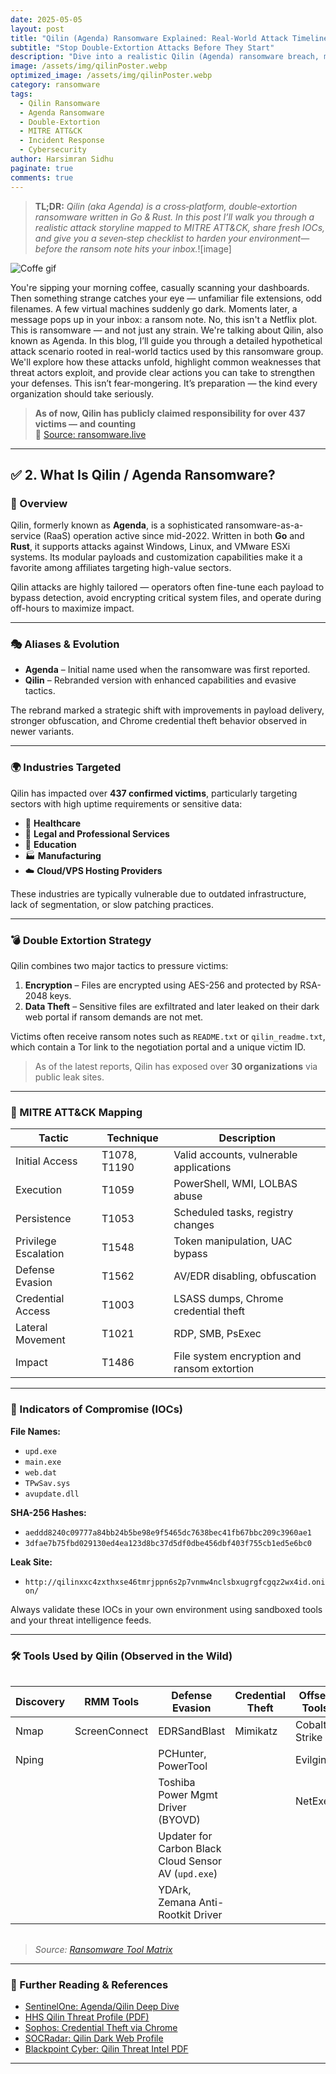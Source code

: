 ```yaml
---
date: 2025-05-05
layout: post
title: "Qilin (Agenda) Ransomware Explained: Real‑World Attack Timeline & 7 Fast Defenses"
subtitle: "Stop Double‑Extortion Attacks Before They Start"
description: "Dive into a realistic Qilin (Agenda) ransomware breach, mapped to MITRE ATT&CK, with fresh IOCs and a seven‑step hardening checklist any team can implement today."
image: /assets/img/qilinPoster.webp        
optimized_image: /assets/img/qilinPoster.webp
category: ransomware
tags:
  - Qilin Ransomware
  - Agenda Ransomware
  - Double‑Extortion
  - MITRE ATT&CK
  - Incident Response
  - Cybersecurity
author: Harsimran Sidhu
paginate: true
comments: true
---
```

> **TL;DR:** *Qilin (aka Agenda) is a cross‑platform, double‑extortion ransomware written in Go & Rust. In this post I’ll walk you through a realistic attack storyline mapped to MITRE ATT&CK, share fresh IOCs, and give you a seven‑step checklist to harden your environment—before the ransom note hits your inbox.*![image]

![Coffe gif](https://media.giphy.com/media/l4q8kQqDLUUEBVDk4/giphy.gif)

You're sipping your morning coffee, casually scanning your dashboards. Then something strange catches your eye — unfamiliar file extensions, odd filenames.
A few virtual machines suddenly go dark. Moments later, a message pops up in your inbox: a ransom note.
No, this isn't a Netflix plot. This is ransomware — and not just any strain. We're talking about Qilin, also known as Agenda.
In this blog, I’ll guide you through a detailed hypothetical attack scenario rooted in real-world tactics used by this ransomware group. We'll explore how these attacks unfold, highlight common weaknesses that threat actors exploit, and provide clear actions you can take to strengthen your defenses.
This isn’t fear-mongering. It’s preparation — the kind every organization should take seriously.

> **As of now, Qilin has publicly claimed responsibility for over 437 victims — and counting**  
> 🔗 [Source: ransomware.live](https://www.ransomware.live/group/qilin)


---

## ✅ 2. What Is Qilin / Agenda Ransomware?

### 🧬 Overview

Qilin, formerly known as **Agenda**, is a sophisticated ransomware-as-a-service (RaaS) operation active since mid-2022. Written in both **Go** and **Rust**, it supports attacks against Windows, Linux, and VMware ESXi systems. Its modular payloads and customization capabilities make it a favorite among affiliates targeting high-value sectors.

Qilin attacks are highly tailored — operators often fine-tune each payload to bypass detection, avoid encrypting critical system files, and operate during off-hours to maximize impact.

---

### 🎭 Aliases & Evolution

- **Agenda** – Initial name used when the ransomware was first reported.
- **Qilin** – Rebranded version with enhanced capabilities and evasive tactics.

The rebrand marked a strategic shift with improvements in payload delivery, stronger obfuscation, and Chrome credential theft behavior observed in newer variants.

---

### 🌍 Industries Targeted

Qilin has impacted over **437 confirmed victims**, particularly targeting sectors with high uptime requirements or sensitive data:

- 🏥 **Healthcare**
- 🧾 **Legal and Professional Services**
- 🏫 **Education**
- 🏭 **Manufacturing**
- ☁️ **Cloud/VPS Hosting Providers**

These industries are typically vulnerable due to outdated infrastructure, lack of segmentation, or slow patching practices.

---

### 💣 Double Extortion Strategy

Qilin combines two major tactics to pressure victims:

1. **Encryption** – Files are encrypted using AES-256 and protected by RSA-2048 keys.
2. **Data Theft** – Sensitive files are exfiltrated and later leaked on their dark web portal if ransom demands are not met.

Victims often receive ransom notes such as `README.txt` or `qilin_readme.txt`, which contain a Tor link to the negotiation portal and a unique victim ID.

> As of the latest reports, Qilin has exposed over **30 organizations** via public leak sites.

---

### 🧠 MITRE ATT&CK Mapping

| Tactic               | Technique       | Description                                      |
|----------------------|----------------|--------------------------------------------------|
| Initial Access        | T1078, T1190   | Valid accounts, vulnerable applications          |
| Execution             | T1059          | PowerShell, WMI, LOLBAS abuse                    |
| Persistence           | T1053          | Scheduled tasks, registry changes                |
| Privilege Escalation  | T1548          | Token manipulation, UAC bypass                   |
| Defense Evasion       | T1562          | AV/EDR disabling, obfuscation                    |
| Credential Access     | T1003          | LSASS dumps, Chrome credential theft             |
| Lateral Movement      | T1021          | RDP, SMB, PsExec                                 |
| Impact                | T1486          | File system encryption and ransom extortion      |

---

### 🧪 Indicators of Compromise (IOCs)

**File Names:**
- `upd.exe`
- `main.exe`
- `web.dat`
- `TPwSav.sys`
- `avupdate.dll`

**SHA-256 Hashes:**
- `aeddd8240c09777a84bb24b5be98e9f5465dc7638bec41fb67bbc209c3960ae1`
- `3dfae7b75fbd029130ed4ea123d8bc37d5df0dbe456dbf403f755cb1ed5e6bc0`

**Leak Site:**
- `http://qilinxxc4zxthxse46tmrjppn6s2p7vnmw4nclsbxugrgfcgqz2wx4id.onion/`

Always validate these IOCs in your own environment using sandboxed tools and your threat intelligence feeds.

---

### 🛠️ Tools Used by Qilin (Observed in the Wild)

<div style="overflow-x: auto; margin-bottom: 1rem;">

| Discovery | RMM Tools     | Defense Evasion                                           | Credential Theft | Offsec Tools   | Networking   | LOLBAS   | Exfiltration     |
|-----------|---------------|-----------------------------------------------------------|------------------|----------------|--------------|----------|------------------|
| Nmap      | ScreenConnect | EDRSandBlast                                              | Mimikatz         | Cobalt Strike  | Proxychains  | fsutil   | EasyUpload.io    |
| Nping     |               | PCHunter, PowerTool                                       |                  | Evilginx       |              | PsExec   |                  |
|           |               | Toshiba Power Mgmt Driver (BYOVD)                         |                  | NetExec        |              | WinRM    |                  |
|           |               | Updater for Carbon Black Cloud Sensor AV (`upd.exe`)      |                  |                |              |          |                  |
|           |               | YDArk, Zemana Anti-Rootkit Driver                         |                  |                |              |          |                  |

</div>


> _Source: [Ransomware Tool Matrix](https://github.com/mandiant/Ransomware-Tool-Matrix)_

---

### 🔗 Further Reading & References

- [SentinelOne: Agenda/Qilin Deep Dive](https://www.sentinelone.com/anthology/agenda-qilin/)
- [HHS Qilin Threat Profile (PDF)](https://www.hhs.gov/sites/default/files/qilin-threat-profile-tlpclear.pdf)
- [Sophos: Credential Theft via Chrome](https://news.sophos.com/en-us/2024/08/22/qilin-ransomware-caught-stealing-credentials-stored-in-google-chrome/)
- [SOCRadar: Qilin Dark Web Profile](https://socradar.io/dark-web-profile-qilin-agenda-ransomware/)
- [Blackpoint Cyber: Qilin Threat Intel PDF](https://blackpointcyber.com/wp-content/uploads/2025/01/Qilin-3.pdf)

---
